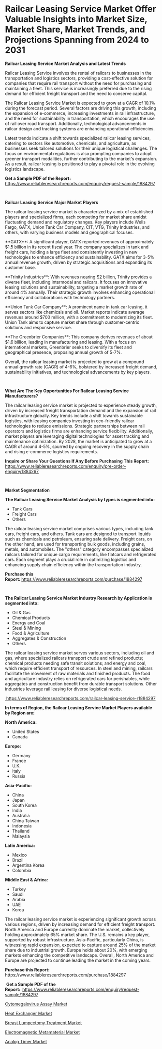 <p><h1>Railcar Leasing Service Market Offer Valuable Insights into Market Size, Market Share, Market Trends, and Projections Spanning from 2024 to 2031</h1></p><p><strong>Railcar Leasing Service Market Analysis and Latest Trends</strong></p>
<p><p>Railcar Leasing Service involves the rental of railcars to businesses in the transportation and logistics sectors, providing a cost-effective solution for companies that require rail transport without the need for purchasing and maintaining a fleet. This service is increasingly preferred due to the rising demand for efficient freight transport and the need to conserve capital.</p><p>The Railcar Leasing Service Market is expected to grow at a CAGR of 10.1% during the forecast period. Several factors are driving this growth, including the expansion of e-commerce, increasing investments in rail infrastructure, and the need for sustainability in transportation, which encourages the use of rail over road transport. Additionally, technological advancements in railcar design and tracking systems are enhancing operational efficiencies.</p><p>Latest trends indicate a shift towards specialized railcar leasing services, catering to sectors like automotive, chemicals, and agriculture, as businesses seek tailored solutions for their unique logistical challenges. The focus on environmental regulations is also prompting companies to adopt greener transport modalities, further contributing to the market's expansion. As a result, railcar leasing is positioned to play a pivotal role in the evolving logistics landscape.</p></p>
<p><strong>Get a Sample PDF of the Report:&nbsp;</strong> <a href="https://www.reliableresearchreports.com/enquiry/request-sample/1884297?utm_campaign=40&utm_medium=2&utm_source=Github&utm_content=ia&utm_term=24102024&utm_id=railcar-leasing-service">https://www.reliableresearchreports.com/enquiry/request-sample/1884297</a></p>
<p>&nbsp;</p>
<p><strong>Railcar Leasing Service Major Market Players</strong></p>
<p><p>The railcar leasing service market is characterized by a mix of established players and specialized firms, each competing for market share amidst fluctuating demand and regulatory changes. Key players include Wells Fargo, GATX, Union Tank Car Company, CIT, VTG, Trinity Industries, and others, with varying business models and geographical focuses.</p><p>**GATX**: A significant player, GATX reported revenues of approximately $1.5 billion in its recent fiscal year. The company specializes in tank and freight cars, holding a large fleet and consistently investing in new technologies to enhance efficiency and sustainability. GATX aims for 3-5% annual revenue growth, driven by strategic acquisitions and expanding its customer base.</p><p>**Trinity Industries**: With revenues nearing $2 billion, Trinity provides a diverse fleet, including intermodal and railcars. It focuses on innovative leasing solutions and sustainability, targeting a market growth rate of around 4% annually. Their strategic growth involves enhancing operational efficiency and collaborations with technology partners.</p><p>**Union Tank Car Company**: A prominent name in tank car leasing, it serves sectors like chemicals and oil. Market reports indicate average revenues around $700 million, with a commitment to modernizing its fleet. Union Tank aims to capture market share through customer-centric solutions and responsive service.</p><p>**The Greenbrier Companies**: This company derives revenues of about $1.6 billion, leading in manufacturing and leasing. With a focus on international markets, Greenbrier seeks to diversify its fleet and geographical presence, proposing annual growth of 5-7%.</p><p>Overall, the railcar leasing market is projected to grow at a compound annual growth rate (CAGR) of 4-6%, bolstered by increased freight demand, sustainability initiatives, and technological advancements by key players.</p></p>
<p>&nbsp;</p>
<p><strong>What Are The Key Opportunities For Railcar Leasing Service Manufacturers?</strong></p>
<p><p>The railcar leasing service market is projected to experience steady growth, driven by increased freight transportation demand and the expansion of rail infrastructure globally. Key trends include a shift towards sustainable logistics, with leasing companies investing in eco-friendly railcar technologies to reduce emissions. Strategic partnerships between rail operators and logistics firms are enhancing service flexibility. Additionally, market players are leveraging digital technologies for asset tracking and maintenance optimization. By 2028, the market is anticipated to grow at a CAGR of around 4-5%, spurred by ongoing recovery in the supply chain and rising e-commerce logistics requirements.</p></p>
<p><strong>Inquire or Share Your Questions If Any Before Purchasing This Report:</strong> <a href="https://www.reliableresearchreports.com/enquiry/pre-order-enquiry/1884297?utm_campaign=40&utm_medium=2&utm_source=Github&utm_content=ia&utm_term=24102024&utm_id=railcar-leasing-service">https://www.reliableresearchreports.com/enquiry/pre-order-enquiry/1884297</a></p>
<p>&nbsp;</p>
<p><strong>Market Segmentation</strong></p>
<p><strong>The Railcar Leasing Service Market Analysis by types is segmented into:</strong></p>
<p><ul><li>Tank Cars</li><li>Freight Cars</li><li>Others</li></ul></p>
<p><p>The railcar leasing service market comprises various types, including tank cars, freight cars, and others. Tank cars are designed to transport liquids such as chemicals and petroleum, ensuring safe delivery. Freight cars, on the other hand, are used for transporting bulk goods, including grains, metals, and automobiles. The "others" category encompasses specialized railcars tailored for unique cargo requirements, like flatcars and refrigerated cars. Each segment plays a crucial role in optimizing logistics and enhancing supply chain efficiency within the transportation industry.</p></p>
<p><strong>Purchase this Report:&nbsp;</strong><a href="https://www.reliableresearchreports.com/purchase/1884297?utm_campaign=40&utm_medium=2&utm_source=Github&utm_content=ia&utm_term=24102024&utm_id=railcar-leasing-service">https://www.reliableresearchreports.com/purchase/1884297</a></p>
<p>&nbsp;</p>
<p><strong>The Railcar Leasing Service Market Industry Research by Application is segmented into:</strong></p>
<p><ul><li>Oil & Gas</li><li>Chemical Products</li><li>Energy and Coal</li><li>Steel & Mining</li><li>Food & Agriculture</li><li>Aggregates & Construction</li><li>Others</li></ul></p>
<p><p>The railcar leasing service market serves various sectors, including oil and gas, where specialized railcars transport crude and refined products; chemical products needing safe transit solutions; and energy and coal, which require efficient transport of resources. In steel and mining, railcars facilitate the movement of raw materials and finished products. The food and agriculture industry relies on refrigerated cars for perishables, while aggregates and construction benefit from durable transport solutions. Other industries leverage rail leasing for diverse logistical needs.</p></p>
<p><a href="https://www.reliableresearchreports.com/railcar-leasing-service-r1884297?utm_campaign=40&utm_medium=2&utm_source=Github&utm_content=ia&utm_term=24102024&utm_id=railcar-leasing-service">&nbsp;https://www.reliableresearchreports.com/railcar-leasing-service-r1884297</a></p>
<p><strong>In terms of Region, the Railcar Leasing Service Market Players available by Region are:</strong></p>
<p>
    <p> <strong> North America: </strong>
        <ul>
            <li>United States</li>
            <li>Canada</li>
        </ul>
        </p> 
    <p> <strong> Europe: </strong>
        <ul>
            <li>Germany</li>
            <li>France</li>
            <li>U.K.</li>
            <li>Italy</li>
            <li>Russia</li>
        </ul>
        </p> 
    <p> <strong> Asia-Pacific: </strong>
        <ul>
            <li>China</li>
            <li>Japan</li>
            <li>South Korea</li>
            <li>India</li>
            <li>Australia</li>
            <li>China Taiwan</li>
            <li>Indonesia</li>
            <li>Thailand</li>
            <li>Malaysia</li>
        </ul>
        </p> 
    <p> <strong> Latin America: </strong>
        <ul>
            <li>Mexico</li>
            <li>Brazil</li>
            <li>Argentina Korea</li>
            <li>Colombia</li>
        </ul>
        </p> 
    <p> <strong> Middle East & Africa: </strong>
        <ul>
            <li>Turkey</li>
            <li>Saudi</li>
            <li>Arabia</li>
            <li>UAE</li>
            <li>Korea</li>
        </ul>
    </p>
    </p>
<p><p>The railcar leasing service market is experiencing significant growth across various regions, driven by increasing demand for efficient freight transport. North America and Europe currently dominate the market, collectively holding approximately 65% market share. The U.S. remains a key player, supported by robust infrastructure. Asia-Pacific, particularly China, is witnessing rapid expansion, expected to capture around 25% of the market share due to industrial growth. Europe holds about 20%, with emerging markets enhancing the competitive landscape. Overall, North America and Europe are projected to continue leading the market in the coming years.</p></p>
<p><strong>Purchase this Report: </strong><a href="https://www.reliableresearchreports.com/purchase/1884297?utm_campaign=40&utm_medium=2&utm_source=Github&utm_content=ia&utm_term=24102024&utm_id=railcar-leasing-service">https://www.reliableresearchreports.com/purchase/1884297</a></p>
<p>&nbsp;<strong>Get a Sample PDF of the Report:&nbsp;&nbsp;</strong><a href="https://www.reliableresearchreports.com/enquiry/request-sample/1884297?utm_campaign=40&utm_medium=2&utm_source=Github&utm_content=ia&utm_term=24102024&utm_id=railcar-leasing-service">https://www.reliableresearchreports.com/enquiry/request-sample/1884297</a></p>
<p><strong></strong></p>
<p><p><a href="https://www.linkedin.com/pulse/cytomegalovirus-assay-market-evolution-regional-adaptations-tzw4f?utm_campaign=40&utm_medium=2&utm_source=Github&utm_content=ia&utm_term=24102024&utm_id=railcar-leasing-service">Cytomegalovirus Assay Market</a></p><p><a href="https://issuu.com/reportprime-2/docs/heat-exchanger-market-size-2030.ppt_f67d626650b473?utm_campaign=40&utm_medium=2&utm_source=Github&utm_content=ia&utm_term=24102024&utm_id=railcar-leasing-service">Heat Exchanger Market</a></p><p><a href="https://www.linkedin.com/pulse/global-breast-lumpectomy-treatment-market-opportunities-6zvqf?utm_campaign=40&utm_medium=2&utm_source=Github&utm_content=ia&utm_term=24102024&utm_id=railcar-leasing-service">Breast Lumpectomy Treatment Market</a></p><p><a href="https://medium.com/@jeyspsang/global-electromagnetic-metamaterial-9-7-cagr-forecast-2024-2031-ce88ea4309b8?utm_campaign=40&utm_medium=2&utm_source=Github&utm_content=ia&utm_term=24102024&utm_id=railcar-leasing-service">Electromagnetic Metamaterial Market</a></p><p><a href="https://issuu.com/reportprime-2/docs/analog-timer-market-size-2030.pptx_7d183f9db9e0de?utm_campaign=40&utm_medium=2&utm_source=Github&utm_content=ia&utm_term=24102024&utm_id=railcar-leasing-service">Analog Timer Market</a></p></p>